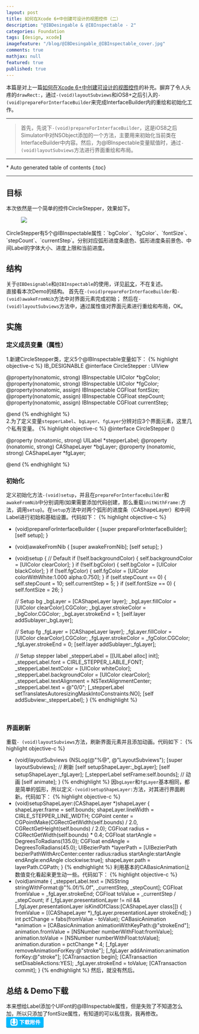 ```yaml
---
layout: post
title: 如何在Xcode 6+中创建可设计的视图控件（二）
description: "@IBDesingable & @IBInspectable - 2"
categories: Foundation
tags: [design, xcode]
imagefeature: "/blog/@IBDesingable_@IBInspectable_cover.jpg"
comments: true
mathjax: null
featured: true
published: true
---
```



本篇是对上一篇[如何在Xcode 6+中创建可设计的视图控件](http://pimacun.github.io/foundation/@IBDesingable-@IBInspectable/)的补充。摒弃了令人头疼的`drawRect:`，通过`-(void)layoutSubviews`和iOS8+之后引入的`-(void)prepareForInterfaceBuilder`来完成InterfaceBuilder内的重绘和初始化工作。

---
>首先，先说下`-(void)prepareForInterfaceBuilder`，这是iOS8之后Simulator中对NSObject添加的一个方法，主要用来初始化当前类在InterfaceBuilder中内容。然后，为@IBInspectable变量赋值时，通过`-(void)layoutSubviews`方法进行界面重绘和布局。

---
<section>
<div id="drawer" markdown="1">
*  Auto generated table of contents
{:toc}
</div>
</section>

---

## 目标

本次依然是一个简单的控件CircleStepper，效果如下。<br/>
<figure>
    <a href="{{ site.url }}/images/blog/@IBDesingable_@IBInspectable-2-all.gif"><img src="{{ site.url }}/images/blog/@IBDesingable_@IBInspectable-2-all.gif"></a>
</figure>
CircleStepper有5个@IBInspectable属性：`bgColor`、`fgColor`、`fontSize`、`stepCount`、`currentStep`。分别对应弧形进度条底色、弧形进度条前景色、中间Label的字体大小、进度上限和当前进度。

## 结构

关于`@IBDesignable`和`@IBInspectable`的使用，详见[前文](http://pimacun.github.io/foundation/@IBDesingable-@IBInspectable/)，不在复述。<br/>
直接看本次Demo的结构。
首先在`-(void)prepareForInterfaceBuilder`和`-(void)awakeFromNib`方法中对界面元素完成初始；
然后在`-(void)layoutSubviews`方法中，通过属性值对界面元素进行重绘和布局，OK。

## 实施

### 定义成员变量（属性）

1.新建CircleStepper类，定义5个@IBInspectable变量如下：
{% highlight objective-c %}
IB_DESIGNABLE
@interface CircleStepper : UIView

@property(nonatomic, strong) IBInspectable UIColor *bgColor;
@property(nonatomic, strong) IBInspectable UIColor *fgColor;
@property(nonatomic, assign) IBInspectable CGFloat fontSize;
@property(nonatomic, assign) IBInspectable CGFloat stepCount;
@property(nonatomic, assign) IBInspectable CGFloat currentStep;

@end
{% endhighlight %}
<br/>
2.为了定义变量`stepperLabel`、`bgLayer`、`fgLayer`分辨对应3个界面元素，这里几个私有变量。
{% highlight objective-c %}
@interface CircleStepper ()

@property (nonatomic, strong) UILabel *stepperLabel;
@property (nonatomic, strong) CAShapeLayer *bgLayer;
@property (nonatomic, strong) CAShapeLayer *fgLayer;

@end
{% endhighlight %}

### 初始化

 定义初始化方法`-(void)setup`，并且在`prepareForInterfaceBuilder`和`awakeFromNib`中分别调用(如果需要添加代码创建，那么重载`initWithFrame:`方法，调用`setup`)。在`setup`方法中对两个弧形的进度条（CAShapeLayer）和中间Label进行初始和基础设置。代码如下：
{% highlight objective-c %}
- (void)prepareForInterfaceBuilder {
    [super prepareForInterfaceBuilder];
    [self setup];
}

- (void)awakeFromNib {
    [super awakeFromNib];
    [self setup];
}
- (void)setup {
    // Default
    if (!self.backgroundColor) {
        self.backgroundColor = [UIColor clearColor];
    }
    if (!self.bgColor) {
        self.bgColor = [UIColor blackColor];
    }
    if (!self.fgColor) {
        self.fgColor = [UIColor colorWithWhite:1.000 alpha:0.750];
    }
    if (self.stepCount == 0) {
        self.stepCount = 10;
        self.currentStep = 5;
    }
    if (self.fontSize == 0) {
        self.fontSize = 26;
    }
    
    // Setup bg
    _bgLayer = [CAShapeLayer layer];
    _bgLayer.fillColor = [UIColor clearColor].CGColor;
    _bgLayer.strokeColor = _bgColor.CGColor;
    _bgLayer.strokeEnd = 1;
    [self.layer addSublayer:_bgLayer];

    // Setup fg
    _fgLayer = [CAShapeLayer layer];
    _fgLayer.fillColor = [UIColor clearColor].CGColor;
    _fgLayer.strokeColor = _fgColor.CGColor;
    _fgLayer.strokeEnd = 0;
    [self.layer addSublayer:_fgLayer];
    
    
    // Setup stepper label
    _stepperLabel = [[UILabel alloc] init];
    _stepperLabel.font = CIRLE_STEPPER_LABLE_FONT;
    _stepperLabel.textColor = [UIColor whiteColor];
    _stepperLabel.backgroundColor = [UIColor clearColor];
    _stepperLabel.textAlignment = NSTextAlignmentCenter;
    _stepperLabel.text = @"0/0";
    [_stepperLabel setTranslatesAutoresizingMaskIntoConstraints:NO];
    [self addSubview:_stepperLabel];
}
{% endhighlight %}
<br/>

### 界面刷新

重载`- (void)layoutSubviews`方法，刷新界面元素并且添加动画。代码如下：
{% highlight objective-c %}
- (void)layoutSubviews {NSLog(@"%@", @"LayoutSubviews");
    [super layoutSubviews];
    // 刷新
    [self setupShapeLayer:_bgLayer];
    [self setupShapeLayer:_fgLayer];
    [_stepperLabel setFrame:self.bounds];
    // 动画
    [self animate];
}
{% endhighlight %}
因`bgLayer`和`fgLayer`基本相同，都是简单的弧形，所以定义`-(void)setupShapeLayer:`方法，对其进行界面刷新。代码如下：
{% highlight objective-c %}
- (void)setupShapeLayer:(CAShapeLayer *)shapeLayer {
    shapeLayer.frame = self.bounds;
    shapeLayer.lineWidth = CIRLE_STEPPER_LINE_WIDTH;
    CGPoint center = CGPointMake(CGRectGetWidth(self.bounds) / 2.0, CGRectGetHeight(self.bounds) / 2.0);
    CGFloat radius = CGRectGetWidth(self.bounds) * 0.4;
    CGFloat startAngle = DegreesToRadians(135.0);
    CGFloat endAngle = DegreesToRadians(45.0);
    UIBezierPath *layerPath = [UIBezierPath bezierPathWithArcCenter:center radius:radius startAngle:startAngle endAngle:endAngle clockwise:true];
    shapeLayer.path = layerPath.CGPath;
}
{% endhighlight %}
利用基本的CABasicAnimation让数值变化看起来更生动一些。代码如下：
{% highlight objective-c %}
- (void)animate {
    _stepperLabel.text = [NSString stringWithFormat:@"%.0f/%.0f", _currentStep, _stepCount];
    CGFloat fromValue = _fgLayer.strokeEnd;
    CGFloat toValue = _currentStep / _stepCount;
    if (_fgLayer.presentationLayer != nil && [_fgLayer.presentationLayer isKindOfClass:[CAShapeLayer class]]) {
        fromValue = [(CAShapeLayer *)_fgLayer.presentationLayer strokeEnd];
    }
    int pctChange = fabs(fromValue - toValue);
    CABasicAnimation *animation = [CABasicAnimation animationWithKeyPath:@"strokeEnd"];
    animation.fromValue = [NSNumber numberWithFloat:fromValue];
    animation.toValue = [NSNumber numberWithFloat:toValue];
    animation.duration = pctChange * 4;
    [_fgLayer removeAnimationForKey:@"stroke"];
    [_fgLayer addAnimation:animation forKey:@"stroke"];
    [CATransaction begin];
    [CATransaction setDisableActions:YES];
    _fgLayer.strokeEnd = toValue;
    [CATransaction commit];
}
{% endhighlight %}
然后，就没有然后。

## 总结 & Demo下载

本来想给Label添加个UIFont的@IBInspectable属性，但是失败了不知道怎么加，所以只添加了fontSize属性，有知道的可以私信我，我再修改。<br/>
<a href="http://pan.baidu.com/s/1hqIlBTy" target="_blank">![](/images/download.png)</a><br/>